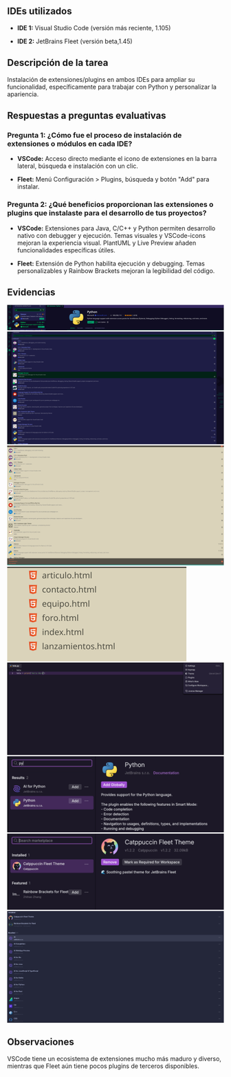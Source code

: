 
## IDEs utilizados

- **IDE 1:** Visual Studio Code (versión más reciente, 1.105)
    
- **IDE 2:** JetBrains Fleet (versión beta,1.45)
    

## Descripción de la tarea

Instalación de extensiones/plugins en ambos IDEs para ampliar su funcionalidad, específicamente para trabajar con Python y personalizar la apariencia.

## Respuestas a preguntas evaluativas

### Pregunta 1: ¿Cómo fue el proceso de instalación de extensiones o módulos en cada IDE?

- **VSCode:** Acceso directo mediante el icono de extensiones en la barra lateral, búsqueda e instalación con un clic.
    
- **Fleet:** Menú Configuración > Plugins, búsqueda y botón "Add" para instalar.
    

### Pregunta 2: ¿Qué beneficios proporcionan las extensiones o plugins que instalaste para el desarrollo de tus proyectos?

- **VSCode:** Extensiones para Java, C/C++ y Python permiten desarrollo nativo con debugger y ejecución. Temas visuales y VSCode-icons mejoran la experiencia visual. PlantUML y Live Preview añaden funcionalidades específicas útiles.
    
- **Fleet:** Extensión de Python habilita ejecución y debugging. Temas personalizables y Rainbow Brackets mejoran la legibilidad del código.
    

## Evidencias

![Extensiones](capturas/punto2_vscode_extensiones_marketplace.png.png)
![Extensiones](capturas/punto2_vscode_extensiones_instaladas.png.png)
![Extensiones](capturas/punto2_vscode_extensiones_cambiotema.png.png)
![Extensiones](capturas/punto2_vscode_extensiones_cambioiconos.png.png)
![Extensiones](capturas/punto2_fleet_extensiones_accesoplugins.png.png)
![Extensiones](capturas/punto2_fleet_extensiones_marketplace.png.png)
![Extensiones](capturas/punto2_fleet_extensiones_instaladas.png.png)
![Extensiones](capturas/punto2_fleet_extensiones_instaladas2.png.png)
## Observaciones

VSCode tiene un ecosistema de extensiones mucho más maduro y diverso, mientras que Fleet aún tiene pocos plugins de terceros disponibles.
